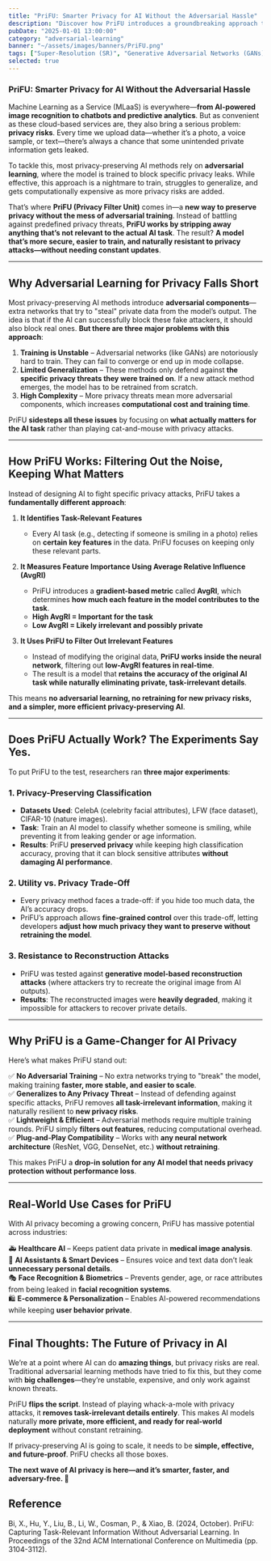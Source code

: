 ```yaml
---
title: "PriFU: Smarter Privacy for AI Without the Adversarial Hassle"
description: "Discover how PriFU introduces a groundbreaking approach to AI privacy by filtering out task-irrelevant details without relying on adversarial learning, making models more secure, efficient, and resistant to evolving privacy threats."
pubDate: "2025-01-01 13:00:00"
category: "adversarial-learning"
banner: "~/assets/images/banners/PriFU.png"
tags: ["Super-Resolution (SR)", "Generative Adversarial Networks (GANs)", "Self-Distillation", "Computer Vision", "Image Restoration", "Deep Learning"]
selected: true
---
```


### **PriFU: Smarter Privacy for AI Without the Adversarial Hassle**  

Machine Learning as a Service (MLaaS) is everywhere—**from AI-powered image recognition to chatbots and predictive analytics**. But as convenient as these cloud-based services are, they also bring a serious problem: **privacy risks**. Every time we upload data—whether it’s a photo, a voice sample, or text—there’s always a chance that some unintended private information gets leaked.  

To tackle this, most privacy-preserving AI methods rely on **adversarial learning**, where the model is trained to block specific privacy leaks. While effective, this approach is a nightmare to train, struggles to generalize, and gets computationally expensive as more privacy risks are added.  

That’s where **PriFU (Privacy Filter Unit)** comes in—a **new way to preserve privacy without the mess of adversarial training**. Instead of battling against predefined privacy threats, **PriFU works by stripping away anything that’s not relevant to the actual AI task**. The result? **A model that’s more secure, easier to train, and naturally resistant to privacy attacks—without needing constant updates**.  

---

## **Why Adversarial Learning for Privacy Falls Short**  

Most privacy-preserving AI methods introduce **adversarial components**—extra networks that try to "steal" private data from the model’s output. The idea is that if the AI can successfully block these fake attackers, it should also block real ones. **But there are three major problems with this approach**:  

1. **Training is Unstable** – Adversarial networks (like GANs) are notoriously hard to train. They can fail to converge or end up in mode collapse.  
2. **Limited Generalization** – These methods only defend against **the specific privacy threats they were trained on**. If a new attack method emerges, the model has to be retrained from scratch.  
3. **High Complexity** – More privacy threats mean more adversarial components, which increases **computational cost and training time**.  

PriFU **sidesteps all these issues** by focusing on **what actually matters for the AI task** rather than playing cat-and-mouse with privacy attacks.  

---

## **How PriFU Works: Filtering Out the Noise, Keeping What Matters**  

Instead of designing AI to fight specific privacy attacks, PriFU takes a **fundamentally different approach**:  

1. **It Identifies Task-Relevant Features**  
   - Every AI task (e.g., detecting if someone is smiling in a photo) relies on **certain key features** in the data. PriFU focuses on keeping only these relevant parts.  
   
2. **It Measures Feature Importance Using Average Relative Influence (AvgRI)**  
   - PriFU introduces a **gradient-based metric** called **AvgRI**, which determines **how much each feature in the model contributes to the task**.  
   - **High AvgRI = Important for the task**  
   - **Low AvgRI = Likely irrelevant and possibly private**  

3. **It Uses PriFU to Filter Out Irrelevant Features**  
   - Instead of modifying the original data, **PriFU works inside the neural network**, filtering out **low-AvgRI features in real-time**.  
   - The result is a model that **retains the accuracy of the original AI task while naturally eliminating private, task-irrelevant details**.  

This means **no adversarial learning, no retraining for new privacy risks, and a simpler, more efficient privacy-preserving AI**.  

---

## **Does PriFU Actually Work? The Experiments Say Yes.**  

To put PriFU to the test, researchers ran **three major experiments**:  

### **1. Privacy-Preserving Classification**  
- **Datasets Used**: CelebA (celebrity facial attributes), LFW (face dataset), CIFAR-10 (nature images).  
- **Task**: Train an AI model to classify whether someone is smiling, while preventing it from leaking gender or age information.  
- **Results**: PriFU **preserved privacy** while keeping high classification accuracy, proving that it can block sensitive attributes **without damaging AI performance**.  

### **2. Utility vs. Privacy Trade-Off**  
- Every privacy method faces a trade-off: if you hide too much data, the AI’s accuracy drops.  
- PriFU’s approach allows **fine-grained control** over this trade-off, letting developers **adjust how much privacy they want to preserve without retraining the model**.  

### **3. Resistance to Reconstruction Attacks**  
- PriFU was tested against **generative model-based reconstruction attacks** (where attackers try to recreate the original image from AI outputs).  
- **Results**: The reconstructed images were **heavily degraded**, making it impossible for attackers to recover private details.  

---

## **Why PriFU is a Game-Changer for AI Privacy**  

Here’s what makes PriFU stand out:  

✅ **No Adversarial Training** – No extra networks trying to "break" the model, making training **faster, more stable, and easier to scale**.  
✅ **Generalizes to Any Privacy Threat** – Instead of defending against specific attacks, PriFU removes **all task-irrelevant information**, making it naturally resilient to **new privacy risks**.  
✅ **Lightweight & Efficient** – Adversarial methods require multiple training rounds. PriFU simply **filters out features**, reducing computational overhead.  
✅ **Plug-and-Play Compatibility** – Works with **any neural network architecture** (ResNet, VGG, DenseNet, etc.) **without retraining**.  

This makes PriFU a **drop-in solution for any AI model that needs privacy protection without performance loss**.  

---

## **Real-World Use Cases for PriFU**  

With AI privacy becoming a growing concern, PriFU has massive potential across industries:  

🚑 **Healthcare AI** – Keeps patient data private in **medical image analysis**.  
🤖 **AI Assistants & Smart Devices** – Ensures voice and text data don’t leak **unnecessary personal details**.  
🎭 **Face Recognition & Biometrics** – Prevents gender, age, or race attributes from being leaked in **facial recognition systems**.  
🛍 **E-commerce & Personalization** – Enables AI-powered recommendations while keeping **user behavior private**.  

---

## **Final Thoughts: The Future of Privacy in AI**  

We’re at a point where AI can do **amazing things**, but privacy risks are real. Traditional adversarial learning methods have tried to fix this, but they come with **big challenges**—they’re unstable, expensive, and only work against known threats.  

PriFU **flips the script**. Instead of playing whack-a-mole with privacy attacks, it **removes task-irrelevant details entirely**. This makes AI models naturally **more private, more efficient, and ready for real-world deployment** without constant retraining.  

If privacy-preserving AI is going to scale, it needs to be **simple, effective, and future-proof**. PriFU checks all those boxes.  

**The next wave of AI privacy is here—and it’s smarter, faster, and adversary-free. 🚀**

## Reference
Bi, X., Hu, Y., Liu, B., Li, W., Cosman, P., & Xiao, B. (2024, October). PriFU: Capturing Task-Relevant Information Without Adversarial Learning. In Proceedings of the 32nd ACM International Conference on Multimedia (pp. 3104-3112).